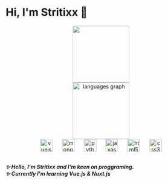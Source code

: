 <h1 align="left">Hi, I'm Stritixx 👋</h1>

<div align="center">
  <img height="150" src="https://i.imgur.com/cWrVXu4.jpeg"  />
</div>

<div align="center">
  <img src="https://github-readme-stats.vercel.app/api/top-langs?username=stritixx&locale=en&hide_title=false&layout=compact&card_width=320&langs_count=5&theme=dracula&hide_border=false&custom_title=Total%20Used%20Tools:" height="150" alt="languages graph"  />
</div>

<div align="center">
  <img src="https://cdn.jsdelivr.net/gh/devicons/devicon/icons/vuejs/vuejs-original.svg" height="33" alt="vuejs logo"  />
  <img width="17" />
  <img src="https://cdn.jsdelivr.net/gh/devicons/devicon/icons/mongodb/mongodb-original.svg" height="33" alt="mongodb logo"  />
  <img width="17" />
  <img src="https://cdn.jsdelivr.net/gh/devicons/devicon/icons/python/python-original.svg" height="33" alt="python logo"  />
  <img width="17" />
  <img src="https://cdn.jsdelivr.net/gh/devicons/devicon/icons/javascript/javascript-original.svg" height="33" alt="javascript logo"  />
  <img width="17" />
  <img src="https://cdn.jsdelivr.net/gh/devicons/devicon/icons/html5/html5-original.svg" height="33" alt="html5 logo"  />
  <img width="17" />
  <img src="https://cdn.jsdelivr.net/gh/devicons/devicon/icons/css3/css3-original.svg" height="33" alt="css3 logo"  />
</div>

<h2 align="left"></h2>

<h5 align="left">✨ Hello, I'm Stritixx and I'm keen on proggraming.<br>✨ Currently I'm learning Vue.js & Nuxt.js</h5>
